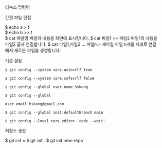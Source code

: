 리눅스 명령어

간편 파일 편집

$ echo a > f   
$ echo b >> f   
$ cat 파일명	파일의 내용을 화면에 표시합니다.
$ cat 파일1 >> 파일2	파일1의 내용을 파일2 끝에 연결합니다.
$ cat 파일1,파일2 ... 파일n > 새파일	파일 n개를 차례로 연결해서 새로운 파일을 생성합니다.


기본 설정

`$ git config --system core.autocrlf true`
   
`$ git config --system core.safecrlf false`   

`$ git config --global user.name hskang`

`$ git config --global`   

`user.email.hskang@gmail.com`   

`$ git config --global init.defaultBranch main`

`$ git config --local core.editor 'code --wait'`

저장소 생성

$ git init
= $ git init .
$ git init new-repo


